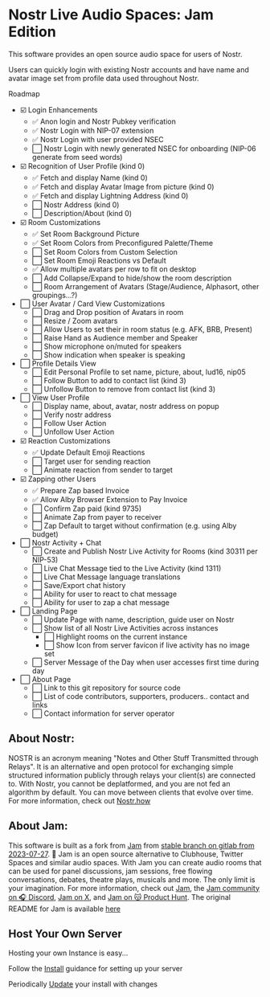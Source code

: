 # Nostr Live Audio Spaces: Jam Edition

This software provides an open source audio space for users of Nostr.  

Users can quickly login with existing Nostr accounts and have name and avatar image set from profile data used throughout Nostr.

Roadmap

- ☑️ Login Enhancements
  - ✅ Anon login and Nostr Pubkey verification
  - ✅ Nostr Login with NIP-07 extension
  - ✅ Nostr Login with user provided NSEC
  - ⬜ Nostr Login with newly generated NSEC for onboarding (NIP-06 generate from seed words)
- ☑️ Recognition of User Profile (kind 0)
  - ✅ Fetch and display Name (kind 0)
  - ✅ Fetch and display Avatar Image from picture (kind 0)
  - ✅ Fetch and display Lightning Address (kind 0)
  - ⬜ Nostr Address (kind 0)
  - ⬜ Description/About (kind 0)
- ☑️ Room Customizations
  - ✅ Set Room Background Picture
  - ✅ Set Room Colors from Preconfigured Palette/Theme
  - ⬜ Set Room Colors from Custom Selection
  - ⬜ Set Room Emoji Reactions vs Default
  - ✅ Allow multiple avatars per row to fit on desktop
  - ⬜ Add Collapse/Expand to hide/show the room description
  - ⬜ Room Arrangement of Avatars (Stage/Audience, Alphasort, other groupings...?)
- ⬜ User Avatar / Card View Customizations
  - ⬜ Drag and Drop position of Avatars in room
  - ⬜ Resize / Zoom avatars
  - ⬜ Allow Users to set their in room status (e.g. AFK, BRB, Present)
  - ⬜ Raise Hand as Audience member and Speaker
  - ⬜ Show microphone on/muted for speakers
  - ⬜ Show indication when speaker is speaking
- ⬜ Profile Details View
  - ⬜ Edit Personal Profile to set name, picture, about, lud16, nip05
  - ⬜ Follow Button to add to contact list (kind 3)
  - ⬜ Unfollow Button to remove from contact list (kind 3)
- ⬜ View User Profile
  - ⬜ Display name, about, avatar, nostr address on popup
  - ⬜ Verify nostr address
  - ⬜ Follow User Action
  - ⬜ Unfollow User Action
- ☑️ Reaction Customizations
  - ✅ Update Default Emoji Reactions
  - ⬜ Target user for sending reaction
  - ⬜ Animate reaction from sender to target
- ☑️ Zapping other Users
  - ✅ Prepare Zap based Invoice
  - ✅ Allow Alby Browser Extension to Pay Invoice
  - ⬜ Confirm Zap paid (kind 9735)
  - ⬜ Animate Zap from payer to receiver
  - ⬜ Zap Default to target without confirmation (e.g. using Alby budget)
- ⬜ Nostr Activity + Chat
  - ⬜ Create and Publish Nostr Live Activity for Rooms (kind 30311 per NIP-53)
  - ⬜ Live Chat Message tied to the Live Activity (kind 1311)
  - ⬜ Live Chat Message language translations
  - ⬜ Save/Export chat history
  - ⬜ Ability for user to react to chat message
  - ⬜ Ability for user to zap a chat message
- ⬜ Landing Page
  - ⬜ Update Page with name, description, guide user on Nostr
  - ⬜ Show list of all Nostr Live Activities across instances
    - ⬜ Highlight rooms on the current instance
    - ⬜ Show Icon from server favicon if live activity has no image set
  - ⬜ Server Message of the Day when user accesses first time during day
- ⬜ About Page
  - ⬜ Link to this git repository for source code
  - ⬜ List of code contributors, supporters, producers.. contact and links
  - ⬜ Contact information for server operator


## About Nostr:

NOSTR is an acronym meaning "Notes and Other Stuff Transmitted through Relays". It is an alternative and open protocol for exchanging simple structured information publicly through relays your client(s) are connected to.  With Nostr, you cannot be deplatformed, and you are not fed an algorithm by default.  You can move between clients that evolve over time. For more information, check out [Nostr.how](https://nostr.how/en/what-is-nostr)

## About Jam:

This software is built as a fork from [Jam](https://gitlab.com/jam-systems/jam.git) from [stable branch on gitlab from 2023-07-27](https://gitlab.com/jam-systems/jam/-/commit/578afaf1d34c0422c153b68f5e8eb09610872bb6). 🍓 Jam is an open source alternative to Clubhouse, Twitter Spaces and similar audio spaces. With Jam you can create audio rooms that can be used for panel discussions, jam sessions, free flowing conversations, debates, theatre plays, musicals and more. The only limit is your imagination. For more information, check out [Jam](https://gitlab.com/jam-systems/jam.git), the [Jam community on 🎧 Discord](https://discord.gg/BfakmCuXSX), [Jam on X](https://twitter.com/jam_systems), and [Jam on 😽 Product Hunt](https://www.producthunt.com/posts/jam-d17ff3cc-556c-4c17-8140-5211cb1cd81f). The original README for Jam is available [here](JAM-README.md)

## Host Your Own Server

Hosting your own Instance is easy...

Follow the [Install](INSTALL.md) guidance for setting up your server

Periodically [Update](UPDATE.md) your install with changes



